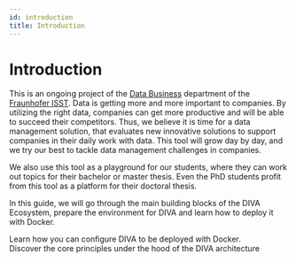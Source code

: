 ```yaml
---
id: introduction
title: Introduction
---
```


# Introduction

This is an ongoing project of the [Data Business](https://www.isst.fraunhofer.de/de/geschaeftsfelder/datenwirtschaft.html) 
department of the [Fraunhofer ISST](https://www.isst.fraunhofer.de/). Data is getting more and more important to companies. 
By utilizing the right data, companies can get more productive and will be able to succeed their competitors. 
Thus, we believe it is time for a data management solution, that evaluates new innovative solutions to support companies 
in their daily work with data. This tool will grow day by day, and we try our best to tackle data management challenges in companies.

We also use this tool as a playground for our students, where they can work out topics for their bachelor or master thesis. 
Even the PhD students profit from this tool as a platform for their doctoral thesis.

In this guide, we will go through the main building blocks of the DIVA Ecosystem, 
prepare the environment for DIVA and learn how to deploy it with Docker.

<div class="flex">
  <div class="w-1/2 pr-2">
    <CardLink link="/deployment/docker.html" title="Deploy DIVA">
      Learn how you can configure DIVA to be deployed with Docker.
    </CardLink>
  </div>
  <div class="w-1/2 pl-2">
    <CardLink class="fill" link="/development/architecture/" title="Meet our architecture">
      Discover the core principles under the hood of the DIVA architecture 
    </CardLink>
  </div>
</div>

